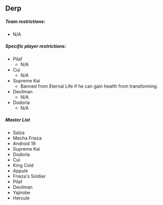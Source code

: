 ## Derp

##### Team restrictions:
  - N/A

##### Specific player restrictions:

- Pilaf
  - N/A 
- Cui
  - N/A
- Supreme Kai
  - Banned from Eternal Life if he can gain health from transforming. 
- Devilman
  - N/A 
- Dodoria
  - N/A 

##### Master List
- Salza
- Mecha Frieza
- Android 19
- Supreme Kai
- Dodoria
- Cui
- King Cold
- Appule
- Frieza's Soldier
- Pilaf
- Devilman
- Yajirobe
- Hercule